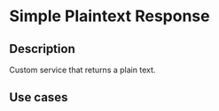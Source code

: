 # Simple Plaintext Response

## Description

Custom service that returns a plain text.

## Use cases